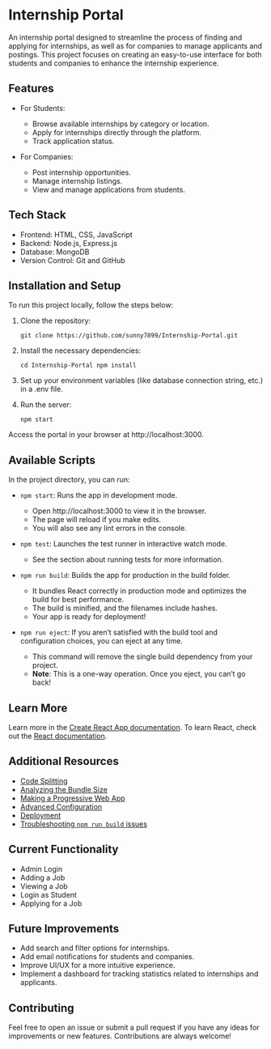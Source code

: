 

# Internship Portal

An internship portal designed to streamline the process of finding and applying for internships, as well as for companies to manage applicants and postings. This project focuses on creating an easy-to-use interface for both students and companies to enhance the internship experience.

## Features
* For Students:
    * Browse available internships by category or location.
    * Apply for internships directly through the platform.
    * Track application status.
      
* For Companies:
    * Post internship opportunities.
    * Manage internship listings.
    * View and manage applications from students.

## Tech Stack
* Frontend: HTML, CSS, JavaScript
* Backend: Node.js, Express.js
* Database: MongoDB
* Version Control: Git and GitHub

  
## Installation and Setup
To run this project locally, follow the steps below:

1. Clone the repository:

      `git clone https://github.com/sunny7899/Internship-Portal.git`

2. Install the necessary dependencies:

      `cd Internship-Portal
      npm install`

3. Set up your environment variables (like database connection string, etc.) in a .env file.

4. Run the server:

      `npm start`

Access the portal in your browser at http://localhost:3000.

## Available Scripts

In the project directory, you can run:

* `npm start`: Runs the app in development mode.

    * Open http://localhost:3000 to view it in the browser.
    * The page will reload if you make edits.
    * You will also see any lint errors in the console.
      
* `npm test`: Launches the test runner in interactive watch mode.

    * See the section about running tests for more information.
      
* `npm run build`: Builds the app for production in the build folder.

    * It bundles React correctly in production mode and optimizes the build for best performance.
    * The build is minified, and the filenames include hashes.
    * Your app is ready for deployment!
      
* `npm run eject`: If you aren’t satisfied with the build tool and configuration choices, you can eject at any time.

    * This command will remove the single build dependency from your project.
    * __Note__: This is a one-way operation. Once you eject, you can’t go back!
      
## Learn More
Learn more in the [Create React App documentation](https://facebook.github.io/create-react-app/docs/getting-started).
To learn React, check out the [React documentation](https://reactjs.org/).

## Additional Resources
* [Code Splitting](https://facebook.github.io/create-react-app/docs/code-splitting)
* [Analyzing the Bundle Size](https://facebook.github.io/create-react-app/docs/analyzing-the-bundle-size)
* [Making a Progressive Web App](https://facebook.github.io/create-react-app/docs/making-a-progressive-web-app)
* [Advanced Configuration](https://facebook.github.io/create-react-app/docs/advanced-configuration)
* [Deployment](https://facebook.github.io/create-react-app/docs/deployment)
* [Troubleshooting `npm run build` issues](https://facebook.github.io/create-react-app/docs/troubleshooting#npm-run-build-fails-to-minify)
  
## Current Functionality
* Admin Login
* Adding a Job
* Viewing a Job
* Login as Student
* Applying for a Job

## Future Improvements
* Add search and filter options for internships.
* Add email notifications for students and companies.
* Improve UI/UX for a more intuitive experience.
* Implement a dashboard for tracking statistics related to internships and applicants.

## Contributing
Feel free to open an issue or submit a pull request if you have any ideas for improvements or new features. Contributions are always welcome!
